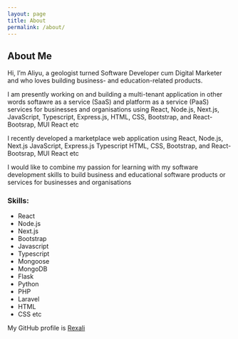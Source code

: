```yaml
---
layout: page
title: About
permalink: /about/
---
```


## About Me

Hi, I’m Aliyu, a geologist turned Software Developer cum Digital Marketer and who loves building business- and education-related products.

I am presently working on and building a multi-tenant application in other words softawre as a service (SaaS)
and platform as a service (PaaS) services for businesses and organisations using React, Node.js, Next.js, JavaScript, Typescript, Express.js, HTML, CSS, Bootstrap, and React-Bootsrap, MUI React etc

I recently developed a marketplace web application using React, Node.js, Next.js JavaScript, Express.js Typescript HTML, CSS, Bootstrap, and React-Bootsrap, MUI React etc

I would like to combine my passion for learning with my software development skills to build business and
educational software products or services for businesses and organisations

### Skills:

* React
* Node.js
* Next.js
* Bootstrap
* Javascript
* Typescript
* Mongoose
* MongoDB
* Flask
* Python
* PHP
* Laravel
* HTML
* CSS etc

My GitHub profile is [Rexali](https://github.com/rexali)
